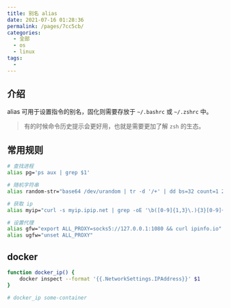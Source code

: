 ```yaml
---
title: 别名 alias
date: 2021-07-16 01:28:36
permalink: /pages/7cc5cb/
categories: 
  - 全部
  - os
  - linux
tags: 
  - 
---
```


## 介绍

alias 可用于设置指令的别名，固化则需要存放于 `~/.bashrc` 或 `~/.zshrc` 中。

> 有的时候命令历史提示会更好用，也就是需要更加了解 `zsh` 的生态。



## 常用规则

```bash
# 查找进程
alias pg='ps aux | grep $1'

# 随机字符串
alias random-str="base64 /dev/urandom | tr -d '/+' | dd bs=32 count=1 2>/dev/null && echo \n"

# 获取 ip
alias myip="curl -s myip.ipip.net | grep -oE '\b([0-9]{1,3}\.){3}[0-9]{1,3}\b'"

# 设置代理
alias gfw="export ALL_PROXY=socks5://127.0.0.1:1080 && curl ipinfo.io"
alias ugfw="unset ALL_PROXY"
```



## docker

```bash
function docker_ip() {
    docker inspect --format '{{.NetworkSettings.IPAddress}}' $1
}

# docker_ip some-container
```

